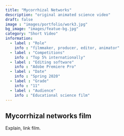 ```yaml
---
title: "Mycorrhizal Networks"
description: "original animated science video"
draft: false
image : "images/portfolio/work3.jpg"
bg_image: "images/featue-bg.jpg"
category: "Short Video"
information:
  - label : "Role"
    info : "filmmaker, producer, editor, animator"
  - label : "Competitions"
    info : "Top 5% internationally"
  - label : "Editing software"
    info : "Adobe Premiere Pro"
  - label : "Date"
    info : "Spring 2020"
  - label : "Grade"
    info : "11"
  - label : "Audience"
    info : "Educational science film"
---
```


## Mycorrhizal networks film

Explain, link film.